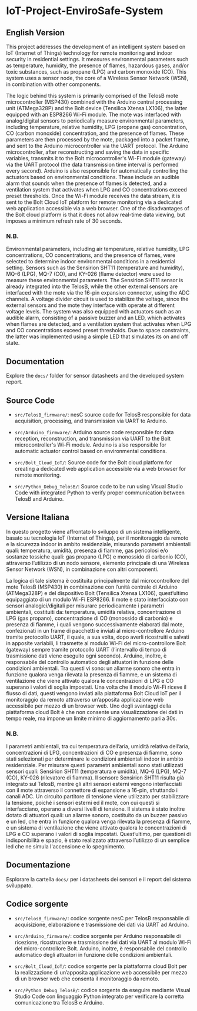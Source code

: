 # IoT-Project-EnviroSafe-System

## English Version
This project addresses the development of an intelligent system based on IoT (Internet of Things) technology for remote monitoring and indoor security in residential settings. It measures environmental parameters such as temperature, humidity, the presence of flames, hazardous gases, and/or toxic substances, such as propane (LPG) and carbon monoxide (CO). This system uses a sensor node, the core of a Wireless Sensor Network (WSN), in combination with other components.

The logic behind this system is primarily comprised of the TelosB mote microcontroller (MSP430) combined with the Arduino central processing unit (ATMega328P) and the Bolt device (Tensilica Xtensa LX106), the latter equipped with an ESP8266 Wi-Fi module. The mote was interfaced with analog/digital sensors to periodically measure environmental parameters, including temperature, relative humidity, LPG (propane gas) concentration, CO (carbon monoxide) concentration, and the presence of flames. These parameters are then processed by the mote, packaged into a packet frame, and sent to the Arduino microcontroller via the UART protocol. The Arduino microcontroller, after reconstructing and saving the data in specific variables, transmits it to the Bolt microcontroller's Wi-Fi module (gateway) via the UART protocol (the data transmission time interval is performed every second). Arduino is also responsible for automatically controlling the actuators based on environmental conditions. These include an audible alarm that sounds when the presence of flames is detected, and a ventilation system that activates when LPG and CO concentrations exceed preset thresholds. Once the Wi-Fi module receives the data stream, it is sent to the Bolt Cloud IoT platform for remote monitoring via a dedicated web application accessible via a web browser. One of the disadvantages of the Bolt cloud platform is that it does not allow real-time data viewing, but imposes a minimum refresh rate of 30 seconds.

### N.B.
Environmental parameters, including air temperature, relative humidity, LPG concentrations, CO concentrations, and the presence of flames, were selected to determine indoor environmental conditions in a residential setting. Sensors such as the Sensirion SHT11 (temperature and humidity), MQ-6 (LPG), MQ-7 (CO), and KY-026 (flame detector) were used to measure these environmental parameters.
The Sensirion SHT11 sensor is already integrated into the TelosB, while the other external sensors are interfaced with the mote via the 16-pin expansion connector, using the ADC channels.
A voltage divider circuit is used to stabilize the voltage, since the external sensors and the mote they interface with operate at different voltage levels.
The system was also equipped with actuators such as an audible alarm, consisting of a passive buzzer and an LED, which activates when flames are detected, and a ventilation system that activates when LPG and CO concentrations exceed preset thresholds. Due to space constraints, the latter was implemented using a simple LED that simulates its on and off state.

## Documentation
Explore the `docs/` folder for sensor datasheets and the developed system report.

## Source Code
- `src/TelosB_firmware/`: nesC source code for TelosB responsible for data acquisition, processing, and transmission via UART to Arduino.

- `src/Arduino_firmware/`: Arduino source code responsible for data reception, reconstruction, and transmission via UART to the Bolt microcontroller's Wi-Fi module. Arduino is also responsible for automatic actuator control based on environmental conditions.

- `src/Bolt_Cloud_IoT/`: Source code for the Bolt cloud platform for creating a dedicated web application accessible via a web browser for remote monitoring.

- `src/Python_Debug_TelosB/`: Source code to be run using Visual Studio Code with integrated Python to verify proper communication between TelosB and Arduino.



## Versione Italiana
In questo progetto viene affrontato lo sviluppo di un sistema intelligente, basato su tecnologia IoT (Internet of Things), per il monitoraggio da remoto e la sicurezza indoor in ambito residenziale, misurando parametri ambientali quali: temperatura, umidità, presenza di fiamme, gas pericolosi e/o sostanze tossiche quali: gas propano (LPG) e monossido di carbonio (CO), attraverso l’utilizzo di un nodo sensore, elemento principale di una Wireless Sensor Network (WSN), in combinazione con altri componenti.

La logica di tale sistema è costituita principalmente dal microcontrollore del mote TelosB (MSP430) in combinazione con l’unità centrale di Arduino (ATMega328P) e del dispositivo Bolt (Tensilica Xtensa LX106), quest’ultimo equipaggiato di un modulo Wi-Fi ESP8266. Il mote è stato interfacciato con sensori analogici/digitali per misurare periodicamente i parametri ambientali, costituiti da: temperatura, umidità relativa, concentrazione di LPG (gas propano), concentrazione di CO (monossido di carbonio) e presenza di fiamme, i quali vengono successivamente elaborati dal mote, confezionati in un frame di pacchetti e inviati al micro-controllore Arduino tramite protocollo UART, il quale, a sua volta, dopo averli ricostruiti e salvati in apposite variabili, li trasmette al modulo Wi-Fi del micro-controllore Bolt (gateway) sempre tramite protocollo UART (l’intervallo di tempo di trasmissione dati viene eseguito ogni secondo). Arduino, inoltre, è responsabile del controllo automatico degli attuatori in funzione delle condizioni ambientali. Tra questi vi sono: un allarme sonoro che entra in funzione qualora venga rilevata la presenza di fiamme, e un sistema di ventilazione che viene attivato qualora le concentrazioni di LPG e CO superano i valori di soglia impostati. Una volta che il modulo Wi-Fi riceve il flusso di dati, questi vengono inviati alla piattaforma Bolt Cloud IoT per il monitoraggio da remoto attraverso un’apposita applicazione web accessibile per mezzo di un browser web. Uno degli svantaggi della piattaforma cloud Bolt è che non consente una visualizzazione dei dati in tempo reale, ma impone un limite minimo di aggiornamento pari a 30s.

### N.B.
I parametri ambientali, tra cui temperatura dell’aria, umidità relativa dell’aria, concentrazioni di LPG, concentrazioni di CO e presenza di fiamme, sono stati selezionati per determinare le condizioni ambientali indoor in ambito residenziale. Per misurare questi parametri ambientali sono stati utilizzati sensori quali: Sensirion SHT11 (temperatura e umidità), MQ-6 (LPG), MQ-7 (CO), KY-026 (rilevatore di fiamma).
Il sensore Sensirion SHT11 risulta già integrato sul TelosB, mentre gli altri sensori esterni vengono interfacciati con il mote attraverso il connettore di espansione a 16-pin, sfruttando i canali ADC.
Un circuito partitore di tensione viene utilizzato per stabilizzare la tensione, poiché i sensori esterni ed il mote, con cui questi si interfacciano, operano a diversi livelli di tensione.
Il sistema è stato inoltre dotato di attuatori quali: un allarme sonoro, costituito da un buzzer passivo e un led, che entra in funzione qualora venga rilevata la presenza di fiamme, e un sistema di ventilazione che viene attivato qualora le concentrazioni di LPG e CO superano i valori di soglia impostati. Quest’ultimo, per questioni di indisponibilità e spazio, è stato realizzato attraverso l’utilizzo di un semplice led che ne simula l'accensione e lo spegnimento.

## Documentazione
Esplorare la cartella `docs/` per i datasheets dei sensori e il report del sistema sviluppato.

## Codice sorgente
- `src/TelosB_firmware/`: codice sorgente nesC per TelosB responsabile di acquisizione, elaborazione e trasmissione dei dati via UART ad Arduino.
  
- `src/Arduino_firmware/`: codice sorgente per Arduino responsabile di ricezione, ricostruzione e trasmissione dei dati via UART al modulo Wi-Fi del micro-controllore Bolt. Arduino, inoltre, è responsabile del controllo automatico degli attuatori in funzione delle condizioni ambientali.

- `src/Bolt_Cloud_IoT/`: codice sorgente per la piattaforma cloud Bolt per la realizzazione di un’apposita applicazione web accessibile per mezzo di un browser web che consenta il monitoraggio da remoto.

- `src/Python_Debug_TelosB/`: codice sorgente da eseguire mediante Visual Studio Code con linguaggio Python integrato per verificare la corretta comunicazione tra TelosB e Arduino.
